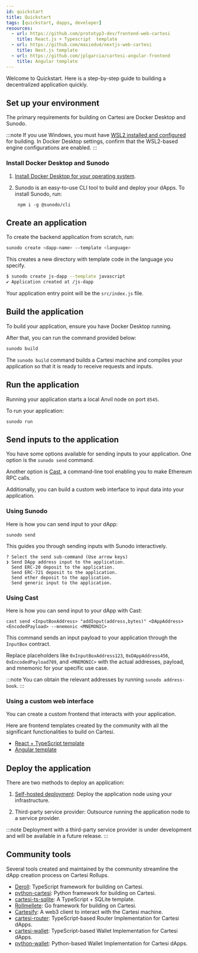 ```yaml
---
id: quickstart
title: Quickstart
tags: [quickstart, dapps, developer]
resources:
  - url: https://github.com/prototyp3-dev/frontend-web-cartesi
    title: React.js + Typescript  template
  - url: https://github.com/masiedu4/nextjs-web-cartesi
    title: Next.js template
  - url: https://github.com/jplgarcia/cartesi-angular-frontend
    title: Angular template
---
```


Welcome to Quickstart. Here is a step-by-step guide to building a decentralized application quickly.

## Set up your environment

The primary requirements for building on Cartesi are Docker Desktop and Sunodo.

:::note
If you use Windows, you must have [WSL2 installed and configured](https://learn.microsoft.com/en-us/windows/wsl/install) for building. In Docker Desktop settings, confirm that the WSL2-based engine configurations are enabled.
:::

### Install Docker Desktop and Sunodo

1. [Install Docker Desktop for your operating system](https://www.docker.com/products/docker-desktop/).

2. Sunodo is an easy-to-use CLI tool to build and deploy your dApps. To install Sunodo, run:

   ```shell
    npm i -g @sunodo/cli
   ```

## Create an application

To create the backend application from scratch, run:

```bash
sunodo create <dapp-name> --template <language>
```

This creates a new directory with template code in the language you specify.

```bash
$ sunodo create js-dapp --template javascript
✔ Application created at /js-dapp
```

Your application entry point will be the `src/index.js` file.

## Build the application

To build your application, ensure you have Docker Desktop running.

After that, you can run the command provided below:

```bash
sunodo build
```

The `sunodo build` command builds a Cartesi machine and compiles your application so that it is ready to receive requests and inputs.

## Run the application

Running your application starts a local Anvil node on port `8545`.

To run your application:

```
sunodo run
```

## Send inputs to the application

You have some options available for sending inputs to your application. One option is the `sunodo send` command.

Another option is [Cast](https://book.getfoundry.sh/cast/), a command-line tool enabling you to make Ethereum RPC calls.

Additionally, you can build a custom web interface to input data into your application.

### Using Sunodo

Here is how you can send input to your dApp:

```shell
sunodo send
```

This guides you through sending inputs with Sunodo interactively.

```
? Select the send sub-command (Use arrow keys)
❯ Send DApp address input to the application.
  Send ERC-20 deposit to the application.
  Send ERC-721 deposit to the application.
  Send ether deposit to the application.
  Send generic input to the application.
```

### Using Cast

Here is how you can send input to your dApp with Cast:

```shell
cast send <InputBoxAddress> "addInput(address,bytes)" <DAppAddress> <EncodedPayload> --mnemonic <MNEMONIC>
```

This command sends an input payload to your application through the `InputBox` contract.

Replace placeholders like `0xInputBoxAddress123`, `0xDAppAddress456`, `0xEncodedPayload789`, and `<MNEMONIC>` with the actual addresses, payload, and mnemonic for your specific use case.

:::note
You can obtain the relevant addresses by running `sunodo address-book`.
:::


### Using a custom web interface

You can create a custom frontend that interacts with your application.

Here are frontend templates created by the community with all the significant functionalities to build on Cartesi. 
- [React + TypeScript template](https://github.com/prototyp3-dev/frontend-web-cartesi)
- [Angular template](https://github.com/jplgarcia/cartesi-angular-frontend) 

## Deploy the application

There are two methods to deploy an application:

1. [Self-hosted deployment](./deployment/self-hosted.md): Deploy the application node using your infrastructure. 

2. Third-party service provider: Outsource running the application node to a service provider. 

:::note
Deployment with a third-party service provider is under development and will be available in a future release.
:::

## Community tools

Several tools created and maintained by the community streamline the dApp creation process on Cartesi Rollups.

- [Deroll](https://github.com/tuler/deroll): TypeScript framework for building on Cartesi.
- [python-cartesi](https://github.com/prototyp3-dev/python-cartesi): Python framework for building on Cartesi.
- [cartesi-ts-sqlite](https://github.com/doiim/cartesi-ts-sqlite): A TypeScript + SQLite template.
- [Rollmellete](https://github.com/gligneul/rollmelette): Go framework for building on Cartesi.
- [Cartesify](https://github.com/Calindra/cartesify): A web3 client to interact with the Cartesi machine.
- [cartesi-router](https://github.com/jjhbk/cartesi-router): TypeScript-based Router Implementation for Cartesi dApps.
- [cartesi-wallet](https://github.com/jjhbk/cartesi-wallet): TypeScript-based Wallet Implementation for Cartesi dApps.
- [python-wallet](https://github.com/jplgarcia/python-wallet/tree/main): Python-based Wallet Implementation for Cartesi dApps.
